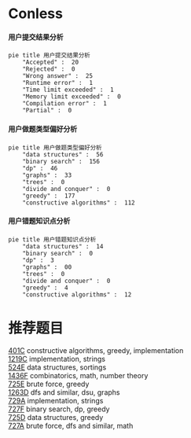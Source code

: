 # Conless

<!-- tabs:start -->



#### **用户提交结果分析**

```mermaid
pie title 用户提交结果分析
    "Accepted" :  20
    "Rejected" :  0
    "Wrong answer" :  25
    "Runtime error" :  1
    "Time limit exceeded" :  1
    "Memory limit exceeded" :  0
    "Compilation error" :  1
    "Partial" :  0
```

#### **用户做题类型偏好分析**

```mermaid
pie title 用户做题类型偏好分析
    "data structures" :  56
    "binary search" :  156
    "dp" :  46
    "graphs" :  33
    "trees" :  0
    "divide and conquer" :  0
    "greedy" :  177
    "constructive algorithms" :  112
```
#### **用户错题知识点分析**

```mermaid
pie title 用户错题知识点分析
    "data structures" :  14
    "binary search" :  0
    "dp" :  3
    "graphs" :  00
    "trees" :  0
    "divide and conquer" :  0
    "greedy" :  4
    "constructive algorithms" :  12
```



<!-- tabs:end -->
# 推荐题目
[401C](https://codeforces.com/contest/401/problem/C)		constructive algorithms,
                        greedy,
                        implementation		  
[1219C](https://codeforces.com/contest/1219/problem/C)		implementation,
                        strings		  
[524E](https://codeforces.com/contest/524/problem/E)		data structures,
                        sortings		  
[1436F](https://codeforces.com/contest/1436/problem/F)		combinatorics,
                        math,
                        number theory		  
[725E](https://codeforces.com/contest/725/problem/E)		brute force,
                        greedy		  
[1263D](https://codeforces.com/contest/1263/problem/D)		dfs and similar,
                        dsu,
                        graphs		  
[729A](https://codeforces.com/contest/729/problem/A)		implementation,
                        strings		  
[727F](https://codeforces.com/contest/727/problem/F)		binary search,
                        dp,
                        greedy		  
[725D](https://codeforces.com/contest/725/problem/D)		data structures,
                        greedy		  
[727A](https://codeforces.com/contest/727/problem/A)		brute force,
                        dfs and similar,
                        math		  
